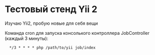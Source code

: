 Тестовый стенд Yii 2
============================

Изучаю Yii2, пробую новые для себя вещи

Команда cron для запуска консолького контроллера JobController (каждый 3 минуты):

      */3 * * * * php /path/to/yii job/index
